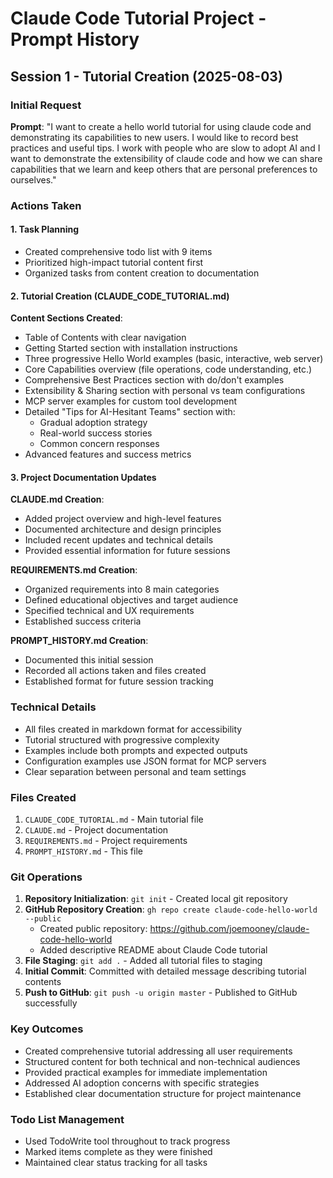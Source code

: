 # Claude Code Tutorial Project - Prompt History

## Session 1 - Tutorial Creation (2025-08-03)

### Initial Request
**Prompt**: "I want to create a hello world tutorial for using claude code and demonstrating its capabilities to new users. I would like to record best practices and useful tips. I work with people who are slow to adopt AI and I want to demonstrate the extensibility of claude code and how we can share capabilities that we learn and keep others that are personal preferences to ourselves."

### Actions Taken

#### 1. Task Planning
- Created comprehensive todo list with 9 items
- Prioritized high-impact tutorial content first
- Organized tasks from content creation to documentation

#### 2. Tutorial Creation (CLAUDE_CODE_TUTORIAL.md)
**Content Sections Created**:
- Table of Contents with clear navigation
- Getting Started section with installation instructions
- Three progressive Hello World examples (basic, interactive, web server)
- Core Capabilities overview (file operations, code understanding, etc.)
- Comprehensive Best Practices section with do/don't examples
- Extensibility & Sharing section with personal vs team configurations
- MCP server examples for custom tool development
- Detailed "Tips for AI-Hesitant Teams" section with:
  - Gradual adoption strategy
  - Real-world success stories
  - Common concern responses
- Advanced features and success metrics

#### 3. Project Documentation Updates

**CLAUDE.md Creation**:
- Added project overview and high-level features
- Documented architecture and design principles
- Included recent updates and technical details
- Provided essential information for future sessions

**REQUIREMENTS.md Creation**:
- Organized requirements into 8 main categories
- Defined educational objectives and target audience
- Specified technical and UX requirements
- Established success criteria

**PROMPT_HISTORY.md Creation**:
- Documented this initial session
- Recorded all actions taken and files created
- Established format for future session tracking

### Technical Details
- All files created in markdown format for accessibility
- Tutorial structured with progressive complexity
- Examples include both prompts and expected outputs
- Configuration examples use JSON format for MCP servers
- Clear separation between personal and team settings

### Files Created
1. `CLAUDE_CODE_TUTORIAL.md` - Main tutorial file
2. `CLAUDE.md` - Project documentation
3. `REQUIREMENTS.md` - Project requirements
4. `PROMPT_HISTORY.md` - This file

### Git Operations
1. **Repository Initialization**: `git init` - Created local git repository
2. **GitHub Repository Creation**: `gh repo create claude-code-hello-world --public` 
   - Created public repository: https://github.com/joemooney/claude-code-hello-world
   - Added descriptive README about Claude Code tutorial
3. **File Staging**: `git add .` - Added all tutorial files to staging
4. **Initial Commit**: Committed with detailed message describing tutorial contents
5. **Push to GitHub**: `git push -u origin master` - Published to GitHub successfully

### Key Outcomes
- Created comprehensive tutorial addressing all user requirements
- Structured content for both technical and non-technical audiences
- Provided practical examples for immediate implementation
- Addressed AI adoption concerns with specific strategies
- Established clear documentation structure for project maintenance

### Todo List Management
- Used TodoWrite tool throughout to track progress
- Marked items complete as they were finished
- Maintained clear status tracking for all tasks